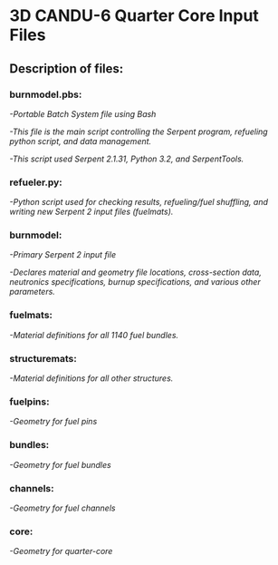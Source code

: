 # 3D CANDU-6 Quarter Core Input Files

## Description of files:

### **burnmodel.pbs:**
*-Portable Batch System file using Bash*

*-This file is the main script controlling the Serpent program, refueling python script, and data management.*

*-This script used Serpent 2.1.31, Python 3.2, and SerpentTools.*

### **refueler.py:**
*-Python script used for checking results, refueling/fuel shuffling, and writing new Serpent 2 input files (fuelmats).*

### **burnmodel:**
*-Primary Serpent 2 input file*

*-Declares material and geometry file locations, cross-section data, neutronics specifications, burnup specifications, and various other parameters.*

### **fuelmats:**
*-Material definitions for all 1140 fuel bundles.*

### **structuremats:**
*-Material definitions for all other structures.*

### **fuelpins:**
*-Geometry for fuel pins*

### **bundles:**
*-Geometry for fuel bundles*

### **channels:**
*-Geometry for fuel channels*

### **core:**
*-Geometry for quarter-core*
